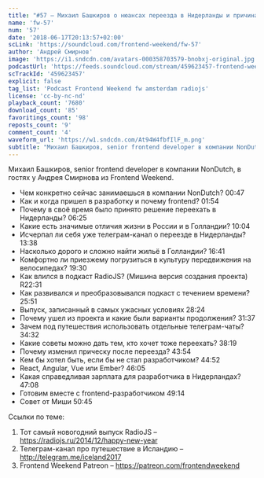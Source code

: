 ```yaml
---
title: "#57 – Михаил Башкиров о нюансах переезда в Нидерланды и причинах ухода из RadioJS"
name: 'fw-57'
num: '57'
date: '2018-06-17T20:13:57+02:00'
scLink: 'https://soundcloud.com/frontend-weekend/fw-57'
author: 'Андрей Смирнов'
image: 'https://i1.sndcdn.com/avatars-000358703579-bnobxj-original.jpg'
podcastUrl: 'https://feeds.soundcloud.com/stream/459623457-frontend-weekend-fw-57.m4a'
scTrackId: '459623457'
explicit: false
tag_list: 'Podcast Frontend Weekend fw amsterdam radiojs'
license: 'cc-by-nc-nd'
playback_count: '7680'
download_count: '85'
favoritings_count: '98'
reposts_count: '9'
comment_count: '4'
waveform_url: 'https://w1.sndcdn.com/At94W4fbfIlF_m.png'
subtitle: "Михаил Башкиров, senior frontend developer в компании NonDutch, в гостях у Андрея Смирнова из Frontend Weekend.  "
---
```

Михаил Башкиров, senior frontend developer в компании NonDutch, в гостях у Андрея Смирнова из Frontend Weekend.  

- Чем конкретно сейчас занимаешься в компании NonDutch? <timecode sec="47">00:47</timecode>
- Как и когда пришел в разработку и почему frontend? <timecode sec="114">01:54</timecode>
- Почему в своё время было принято решение переехать в Нидерланды? <timecode sec="385">06:25</timecode>
- Какие есть значимые отличия жизни в России и в Голландии? <timecode sec="604">10:04</timecode>
- Исчерпал ли себя уже телеграм-канал о переезде в Нидерланды? <timecode sec="818">13:38</timecode>
- Насколько дорого и сложно найти жильё в Голландии? <timecode sec="1001">16:41</timecode>
- Комфортно ли приезжему погрузиться в культуру передвижения на велосипедах? <timecode sec="1170">19:30</timecode>
- Как влился в подкаст RadioJS? (Мишина версия создания проекта) R<timecode sec="1351">22:31</timecode>
- Как развивался и преобразовывался подкаст с течением времени? <timecode sec="1551">25:51</timecode>
- Выпуск, записанный в самых ужасных условиях <timecode sec="1704">28:24</timecode>
- Почему ушел из проекта и какие были варианты продолжения? <timecode sec="1897">31:37</timecode>
- Зачем под путешествия использовать отдельные телеграм-чаты? <timecode sec="2072">34:32</timecode>
- Какие советы можно дать тем, кто хочет тоже переехать? <timecode sec="2299">38:19</timecode>
- Почему изменил прическу после переезда? <timecode sec="2634">43:54</timecode>
- Кем бы хотел быть, если бы не стал разработчиком? <timecode sec="2692">44:52</timecode>
- React, Angular, Vue или Ember? <timecode sec="2765">46:05</timecode>
- Какая справедливая зарплата для разработчика в Нидерландах? <timecode sec="2828">47:08</timecode>
- Готовим вместе с frontend-разработчиком <timecode sec="2954">49:14</timecode>
- Совет от Миши <timecode sec="3045">50:45</timecode>

Ссылки по теме:
1) Тот самый новогодний выпуск RadioJS – https://radiojs.ru/2014/12/happy-new-year
2) Телеграм-канал про путешествие в Исландию – http://telegram.me/iceland2017
3) Frontend Weekend Patreon – https://patreon.com/frontendweekend